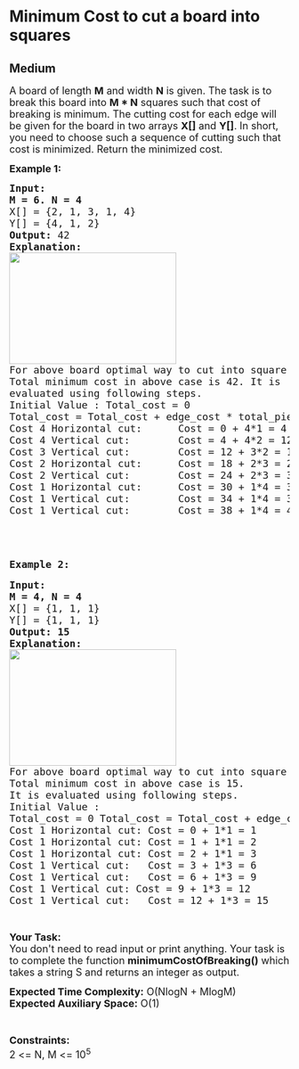 # Minimum Cost to cut a board into squares
## Medium 
<div class="problems_problem_content__Xm_eO"><p><span style="font-size:18px">A board of length <strong>M</strong>&nbsp;and width <strong>N</strong>&nbsp;is given.&nbsp;The task is&nbsp;to break this board into <strong>M * N</strong>&nbsp;squares such that cost of breaking is minimum. The cutting cost for each edge will be given for the board in two arrays <strong>X[]</strong>&nbsp;and <strong>Y[]</strong>. In short, you&nbsp;need to choose such a sequence of cutting such that cost is minimized. Return the minimized cost.</span></p>

<p><span style="font-size:18px"><strong>Example 1:</strong></span></p>

<pre><span style="font-size:18px"><strong>Input:
M = 6. N = 4</strong>
X[] = {2, 1, 3, 1, 4}
Y[] = {4, 1, 2}
<strong>Output: </strong>42
<strong>Explanation:</strong> 
<img alt="" src="https://media.geeksforgeeks.org/img-practice/board-1646284249.png" style="height:200px; width:300px">
For above board optimal way to cut into square is:
Total minimum cost in above case is 42. It is 
evaluated using following steps.
Initial Value : Total_cost = 0
Total_cost = Total_cost + edge_cost * total_pieces
Cost 4 Horizontal cut:      Cost = 0 + 4*1 = 4
Cost 4 Vertical cut:        Cost = 4 + 4*2 = 12
Cost 3 Vertical cut:        Cost = 12 + 3*2 = 18
Cost 2 Horizontal cut:      Cost = 18 + 2*3 = 24
Cost 2 Vertical cut:        Cost = 24 + 2*3 = 30
Cost 1 Horizontal cut:      Cost = 30 + 1*4 = 34
Cost 1 Vertical cut:        Cost = 34 + 1*4 = 38
Cost 1 Vertical cut:        Cost = 38 + 1*4 = 42
</span></pre>

<p>&nbsp;</p>

<p>&nbsp;</p>

<pre><span style="font-size:18px"><strong>Example 2:</strong></span>

<span style="font-size:18px"><strong>Input:
M = 4, N = 4</strong>
X[] = {1, 1, 1}
Y[] = {1, 1, 1}
<strong>Output: 15
Explanation:</strong> 
<img alt="" src="https://media.geeksforgeeks.org/img-practice/board-1646284249-1661926688.png" style="height:209px; width:300px">
For above board optimal way to cut into square is:
Total minimum cost in above case is 15.
It is evaluated using following steps.
Initial Value : 
Total_cost = 0 Total_cost = Total_cost + edge_cost * total_pieces
Cost 1 Horizontal cut: Cost = 0 + 1*1 = 1
Cost 1 Horizontal cut: Cost = 1 + 1*1 = 2
Cost 1 Horizontal cut: Cost = 2 + 1*1 = 3
Cost 1 Vertical cut:   Cost = 3 + 1*3 = 6
Cost 1 Vertical cut:   Cost = 6 + 1*3 = 9
Cost 1 Vertical cut: Cost = 9 + 1*3 = 12
Cost 1 Vertical cut:   Cost = 12 + 1*3 = 15</span>
</pre>

<p>&nbsp;</p>

<p><span style="font-size:18px"><strong>Your Task:&nbsp;&nbsp;</strong><br>
You don't need to read input or print anything. Your task is to complete the function <strong>minimumCostOfBreaking</strong><strong>()</strong>&nbsp;which takes a&nbsp;string S&nbsp;and returns an integer as output.</span></p>

<p><span style="font-size:18px"><strong>Expected Time Complexity:</strong> O(NlogN + MlogM)<br>
<strong>Expected Auxiliary Space:</strong> O(1)</span></p>

<p>&nbsp;</p>

<p><span style="font-size:18px"><strong>Constraints:</strong><br>
2 &lt;= N, M&nbsp;&lt;= 10<sup>5</sup></span></p>
</div>